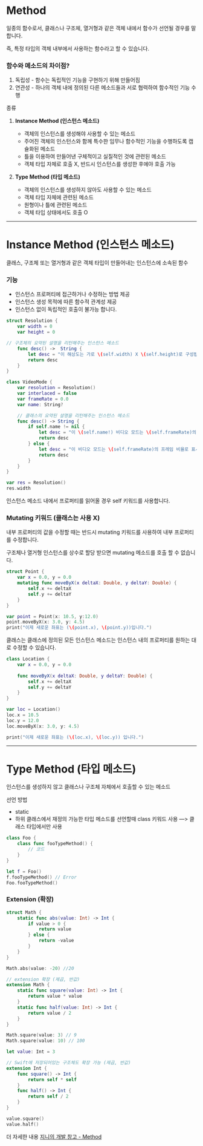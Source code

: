 # Method

일종의 함수로서, 클래스나 구조체, 열거형과 같은 객체 내에서 함수가 선언될 경우를 말합니다.

즉, 특정 타입의 객체 내부에서 사용하는 함수라고 할 수 있습니다.

### 함수와 메소드의 차이점?

1. 독립성 - 함수는 독립적인 기능을 구현하기 위해 만들어짐
2. 연관성 - 하나의 객체 내에 정의된 다른 메소드들과 서로 협력하여 함수적인 기능 수행

종류

1. **Instance Method (인스턴스 메소드)**
    - 객체의 인스턴스를 생성해야 사용할 수 있는 메소드
    - 주어진 객체의 인스턴스와 함께 특수한 임무나 함수적인 기능을 수행하도록 캡슐화된 메소드
    - 틀을 이용하여 만들어낸 구체적이고 실질적인 것에 관련된 메소드
    - 객체 타입 자체로 호출 X, 반드시 인스턴스를 생성한 후에야 호출 가능
    
2. **Type Method (타입 메소드)**
    - 객체의 인스턴스를 생성하지 않아도 사용할 수 있는 메소드
    - 객체 타입 자체에 관련된 메소드
    - 원형이나 틀에 관련된 메소드
    - 객체 타입 상태에서도 호출 O

---

# Instance Method (인스턴스 메소드)

클래스, 구조체 또는 열거형과 같은 객체 타입이 만들어내는 인스턴스에 소속된 함수

### 기능

- 인스턴스 프로퍼티에 접근하거나 수정하는 방법 제공
- 인스턴스 생성 목적에 따른 함수적 관계성 제공
- 인스턴스 없이 독립적인 호출이 불가능 합니다.

```swift
struct Resolution {
    var width = 0
    var height = 0

// 구조체의 요약된 설명을 리턴해주는 인스턴스 메소드
    func desc() ->  String {
        let desc = "이 해상도는 가로 \(self.width) X \(self.height)로 구성됩니다."
        return desc
    }
}

class VideoMode {
    var resolution = Resolution()
    var interlaced = false
    var frameRate = 0.0
    var name: String?

    // 클래스의 요약된 설명을 리턴해주는 인스턴스 메소드
    func desc() -> String {
        if self.name != nil {
            let desc = "이 \(self.name!) 비디오 모드는 \(self.frameRate)의 프레임 비율로 표시됩니다."
            return desc
        } else {
            let desc = "이 비디오 모드는 \(self.frameRate)의 프레임 비율로 표시됩니다."
            return desc
        }
    }
}

var res = Resolution()
res.width
```

인스턴스 메소드 내에서 프로퍼티를 읽어올 경우 self 키워드를 사용합니다.

### Mutating 키워드 (클래스는 사용 X)

내부 프로퍼티의 값을 수정할 때는 반드시 mutating 키워드를 사용하여 내부 프로퍼티를 수정합니다.

구조체나 열거형 인스턴스를 상수로 할당 받으면 mutating 메소드를 호출 할 수 없습니다.

```swift
struct Point {
    var x = 0.0, y = 0.0
    mutating func moveByX(x deltaX: Double, y deltaY: Double) {
        self.x += deltaX
        self.y += deltaY
    }
}

var point = Point(x: 10.5, y:12.0)
point.moveByX(x: 3.0, y: 4.5)
print("이제 새로운 좌표는 (\(point.x), \(point.y))입니다.")
```

클래스는 클래스에 정의된 모든 인스턴스 메소드는 인스턴스 내의 프로퍼티를 원하는 대로 수정할 수 있습니다.

```swift
class Location {
    var x = 0.0, y = 0.0
    
    func moveByX(x deltaX: Double, y deltaY: Double) {
        self.x += deltaX
        self.y += deltaY
    }
}

var loc = Location()
loc.x = 10.5
loc.y = 12.0
loc.moveByX(x: 3.0, y: 4.5)

print("이제 새로운 좌표는 (\(loc.x), \(loc.y)) 입니다.")
```

---

# Type Method (타입 메소드)

인스턴스를 생성하지 않고 클래스나 구조체 자체에서 호출할 수 있는 메소드

선언 방법

- static
- 하위 클래스에서 재정의 가능한 타입 메소드를 선언할때 class 키워드 사용 —> 클래스 타입에서만 사용

```swift
class Foo {
    class func fooTypeMethod() {
        // 코드
    }
}

let f = Foo()
f.fooTypeMethod() // Error
Foo.fooTypeMethod()
```

### Extension (확장)

```swift
struct Math {
    static func abs(value: Int) -> Int {
        if value > 0 {
            return value
        } else {
            return -value
        }
    }
}

Math.abs(value: -20) //20

// extension 확장 (제곱, 반값)
extension Math {
    static func square(value: Int) -> Int {
        return value * value
    }
    static func half(value: Int) -> Int {
        return value / 2
    }
}

Math.square(value: 3) // 9
Math.square(value: 10) // 100

let value: Int = 3

// Swift에 저장되어있는 구조체도 확장 가능 (제곱, 반값)
extension Int {
    func square() -> Int {
        return self * self
    }
    func half() -> Int {
        return self / 2
    }
}

value.square()
value.half()
```


더 자세한 내용
[지니의 개발 창고 - Method](https://coding-sojin2.tistory.com/110)

